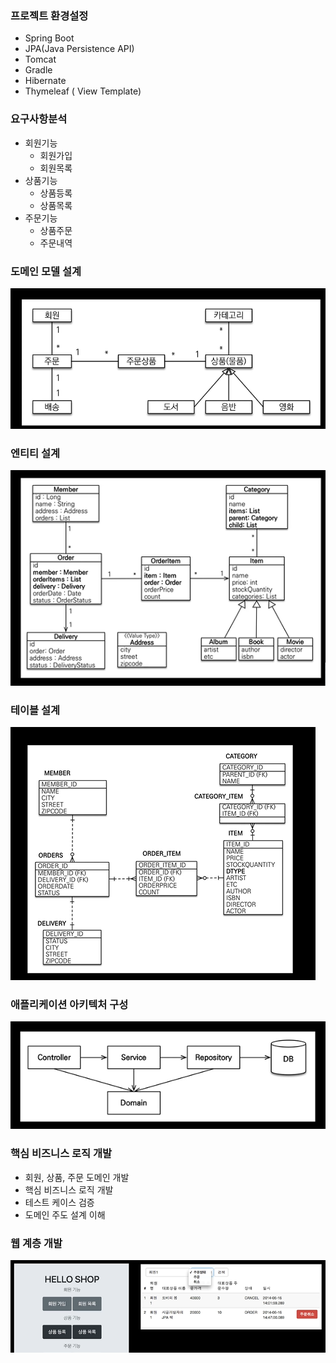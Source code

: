 ### 프로젝트 환경설정

- Spring Boot
- JPA(Java Persistence API)
- Tomcat
- Gradle
- Hibernate
- Thymeleaf ( View Template)

### 요구사항분석

- 회원기능
    - 회원가입
    - 회원목록
- 상품기능
    - 상품등록
    - 상품목록
- 주문기능
    - 상품주문
    - 주문내역

### 도메인 모델 설계

![domain](images/domain.png)

### 엔티티 설계

![entity](images/entity.png)

### 테이블 설계

![table](images/table.png)

### 애플리케이션 아키텍처 구성

![application](images/application_arhitecture.png)

### 핵심 비즈니스 로직 개발

- 회원, 상품, 주문 도메인 개발
- 핵심 비즈니스 로직 개발
- 테스트 케이스 검증
- 도메인 주도 설계 이해

### 웹 계층 개발

![web](images/web.png)
